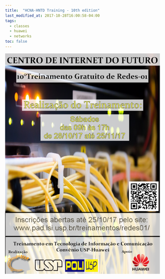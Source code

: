```yaml
---
title:  "HCNA-HNTD Training - 10th edition"
last_modified_at: 2017-10-28T16:00:58-04:00
tags:
  - classes
  - huawei
  - networks
toc: false
---
```


![](/assets/images/posts/2017-10-28-hntd-10.png)
